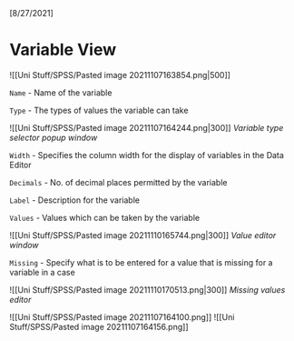 [8/27/2021]
# Variable View
![[Uni Stuff/SPSS/Pasted image 20211107163854.png|500]]

`Name` - Name of the variable

`Type` - The types of values the variable can take 

![[Uni Stuff/SPSS/Pasted image 20211107164244.png|300]]
*Variable type selector popup window*

`Width` - Specifies the column width for the display of variables in the Data Editor

`Decimals` - No. of decimal places permitted by the variable

`Label` - Description for the variable 

`Values` - Values which can be taken by the variable

![[Uni Stuff/SPSS/Pasted image 20211110165744.png|300]]
*Value editor window*

`Missing` -  Specify what is to be entered for a value that is missing for a variable in a case

![[Uni Stuff/SPSS/Pasted image 20211110170513.png|300]]
*Missing values editor*

![[Uni Stuff/SPSS/Pasted image 20211107164100.png]]
![[Uni Stuff/SPSS/Pasted image 20211107164156.png]]